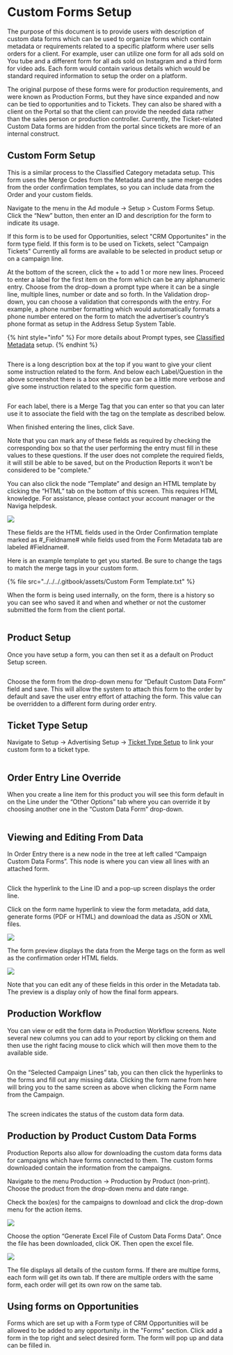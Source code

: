 # Custom Forms Setup

The purpose of this document is to provide users with description of custom data forms which can be used to organize forms which contain metadata or requirements related to a specific platform where user sells orders for a client. For example, user can utilize one form for all ads sold on You tube and a different form for all ads sold on Instagram and a third form for video ads. Each form would contain various details which would be standard required information to setup the order on a platform.

The original purpose of these forms were for production requirements, and were known as Production Forms, but they have since expanded and now can be tied to opportunities and to Tickets. They can also be shared with a client on the Portal so that the client can provide the needed data rather than the sales person or production controller. Currently, the Ticket-related Custom Data forms are hidden from the portal since tickets are more of an internal construct.

## Custom Form Setup <a href="#_toc115263573" id="_toc115263573"></a>

This is a similar process to the Classified Category metadata setup. This form uses the Merge Codes from the Metadata and the same merge codes from the order confirmation templates, so you can include data from the Order and your custom fields.

Navigate to the menu in the Ad module -> Setup > Custom Forms Setup. Click the “New” button, then enter an ID and description for the form to indicate its usage.

If this form is to be used for Opportunities, select "CRM Opportunites" in the form type field. If this form is to be used on Tickets, select "Campaign Tickets" Currently all forms are available to be selected in product setup or on a campaign line.

At the bottom of the screen, click the + to add 1 or more new lines. Proceed to enter a label for the first item on the form which can be any alphanumeric entry. Choose from the drop-down a prompt type where it can be a single line, multiple lines, number or date and so forth. In the Validation drop-down, you can choose a validation that corresponds with the entry. For example, a phone number formatting which would automatically formats a phone number entered on the form to match the advertiser’s country’s phone format as setup in the Address Setup System Table.

{% hint style="info" %}
For more details about Prompt types, see [Classified Metadata](classified-setup/category-tree-categories.md#category-metadata) setup.
{% endhint %}

<figure><img src="../../../.gitbook/assets/image (626).png" alt=""><figcaption></figcaption></figure>

There is a long description box at the top if you want to give your client some instruction related to the form. And below each Label/Question in the above screenshot there is a box where you can be a little more verbose and give some instruction related to the specific form question.

<figure><img src="../../../.gitbook/assets/image (1633).png" alt=""><figcaption></figcaption></figure>

For each label, there is a Merge Tag that you can enter so that you can later use it to associate the field with the tag on the template as described below.

When finished entering the lines, click Save.

Note that you can mark any of these fields as required by checking the corresponding box so that the user performing the entry must fill in these values to these questions. If the user does not complete the required fields, it will still be able to be saved, but on the Production Reports it won't be considered to be "complete."

You can also click the node “Template” and design an HTML template by clicking the “HTML” tab on the bottom of this screen. This requires HTML knowledge. For assistance, please contact your account manager or the Naviga helpdesk.

![](<../../../.gitbook/assets/2 (1).jpeg>)

These fields are the HTML fields used in the Order Confirmation template marked as #\_Fieldname# while fields used from the Form Metadata tab are labeled #Fieldname#.

Here is an example template to get you started. Be sure to change the tags to match the merge tags in your custom form.

{% file src="../../../.gitbook/assets/Custom Form Template.txt" %}

When the form is being used internally, on the form, there is a history so you can see who saved it and when and whether or not the customer submitted the form from the client portal.

<figure><img src="../../../.gitbook/assets/image (690).png" alt=""><figcaption></figcaption></figure>

## Product Setup <a href="#_toc115263574" id="_toc115263574"></a>

Once you have setup a form, you can then set it as a default on Product Setup screen.

<figure><img src="../../../.gitbook/assets/image (645).png" alt=""><figcaption></figcaption></figure>

Choose the form from the drop-down menu for “Default Custom Data Form” field and save. This will allow the system to attach this form to the order by default and save the user entry effort of attaching the form. This value can be overridden to a different form during order entry.

## Ticket Type Setup

Navigate to Setup -> Advertising Setup -> [Ticket Type Setup](advertising-setup/campaign-tickets-and-adjustment-tickets.md#\_toc102043876) to link your custom form to a ticket type.

<figure><img src="../../../.gitbook/assets/image (1054).png" alt=""><figcaption></figcaption></figure>

## Order Entry Line Override <a href="#_toc115263575" id="_toc115263575"></a>

When you create a line item for this product you will see this form default in on the Line under the “Other Options” tab where you can override it by choosing another one in the “Custom Data Form” drop-down.

<figure><img src="../../../.gitbook/assets/image (1369).png" alt=""><figcaption></figcaption></figure>

## Viewing and Editing From Data <a href="#_toc115263576" id="_toc115263576"></a>

In Order Entry there is a new node in the tree at left called “Campaign Custom Data Forms”. This node is where you can view all lines with an attached form.

<figure><img src="../../../.gitbook/assets/image (1533).png" alt=""><figcaption></figcaption></figure>

Click the hyperlink to the Line ID and a pop-up screen displays the order line.

Click on the form name hyperlink to view the form metadata, add data, generate forms (PDF or HTML) and download the data as JSON or XML files.

![](<../../../.gitbook/assets/6 (12).png>)

The form preview displays the data from the Merge tags on the form as well as the confirmation order HTML fields.

![](<../../../.gitbook/assets/7 (11).png>)

Note that you can edit any of these fields in this order in the Metadata tab. The preview is a display only of how the final form appears.

## Production Workflow <a href="#_toc115263577" id="_toc115263577"></a>

You can view or edit the form data in Production Workflow screens. Note several new columns you can add to your report by clicking on them and then use the right facing mouse to click which will then move them to the available side.

<figure><img src="../../../.gitbook/assets/image (596).png" alt=""><figcaption></figcaption></figure>

On the “Selected Campaign Lines” tab, you can then click the hyperlinks to the forms and fill out any missing data. Clicking the form name from here will bring you to the same screen as above when clicking the Form name from the Campaign.

<figure><img src="../../../.gitbook/assets/image (420).png" alt=""><figcaption></figcaption></figure>

The screen indicates the status of the custom data form data.

## Production by Product Custom Data Forms <a href="#_toc115263578" id="_toc115263578"></a>

Production Reports also allow for downloading the custom data forms data for campaigns which have forms connected to them. The custom forms downloaded contain the information from the campaigns.

Navigate to the menu Production -> Production by Product (non-print). Choose the product from the drop-down menu and date range.

Check the box(es) for the campaigns to download and click the drop-down menu for the action items.

![](<../../../.gitbook/assets/11 (3).png>)

Choose the option “Generate Excel File of Custom Data Forms Data”. Once the file has been downloaded, click OK. Then open the excel file.

![](<../../../.gitbook/assets/12 (25).png>)

The file displays all details of the custom forms. If there are multipe forms, each form will get its own tab. If there are multiple orders with the same form, each order will get its own row on the same tab.

## Using forms on Opportunities

Forms which are set up with a Form type of CRM Opportunities will be allowed to be added to any opportunity. in the "Forms" section. Click add a form in the top right and select desired form. The form will pop up and data can be filled in.

<figure><img src="../../../.gitbook/assets/image (1436).png" alt=""><figcaption></figcaption></figure>
